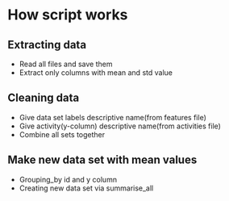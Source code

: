 # How script works
## Extracting data 
* Read all files and save them
* Extract only columns with mean and std value

## Cleaning data 
* Give data set labels descriptive name(from features file)
* Give activity(y-column) descriptive name(from activities file)
* Combine all sets together

## Make new data set with mean values
* Grouping_by id and y column
* Creating new data set via summarise_all